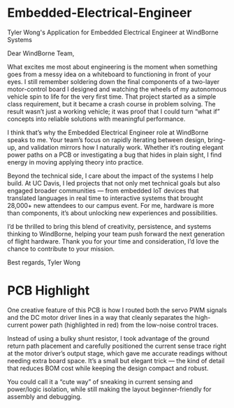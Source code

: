 # Embedded-Electrical-Engineer
Tyler Wong's Application for Embedded Electrical Engineer at WindBorne Systems

Dear WindBorne Team,

What excites me most about engineering is the moment when something goes from a messy idea on a whiteboard to functioning in front of your eyes. I still remember soldering down the final components of a two-layer motor-control board I designed and watching the wheels of my autonomous vehicle spin to life for the very first time. That project started as a simple class requirement, but it became a crash course in problem solving. The result wasn’t just a working vehicle; it was proof that I could turn “what if” concepts into reliable solutions with meaningful performance.

I think that’s why the Embedded Electrical Engineer role at WindBorne speaks to me. Your team’s focus on rapidly iterating between design, bring-up, and validation mirrors how I naturally work. Whether it’s routing elegant power paths on a PCB or investigating a bug that hides in plain sight, I find energy in moving applying theory into practice.

Beyond the technical side, I care about the impact of the systems I help build. At UC Davis, I led projects that not only met technical goals but also engaged broader communities — from embedded IoT devices that translated languages in real time to interactive systems that brought 28,000+ new attendees to our campus event. For me, hardware is more than components, it’s about unlocking new experiences and possibilities.

I’d be thrilled to bring this blend of creativity, persistence, and systems thinking to WindBorne, helping your team push forward the next generation of flight hardware. Thank you for your time and consideration, I’d love the chance to contribute to your mission.

Best regards,
Tyler Wong

# PCB Highlight
One creative feature of this PCB is how I routed both the servo PWM signals and the DC motor driver lines in a way that cleanly separates the high-current power path (highlighted in red) from the low-noise control traces.

Instead of using a bulky shunt resistor, I took advantage of the ground return path placement and carefully positioned the current sense trace right at the motor driver’s output stage, which gave me accurate readings without needing extra board space. It’s a small but elegant trick — the kind of detail that reduces BOM cost while keeping the design compact and robust.

You could call it a “cute way” of sneaking in current sensing and power/logic isolation, while still making the layout beginner-friendly for assembly and debugging.

